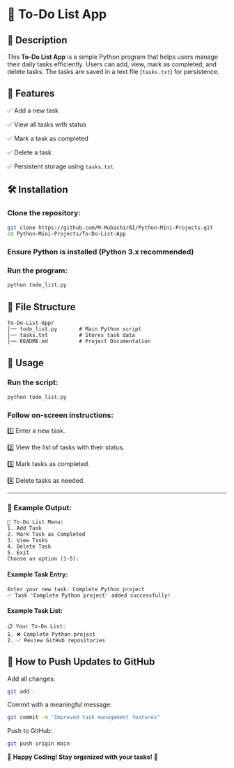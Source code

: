 # 📝 To-Do List App

## 📌 Description
This **To-Do List App** is a simple Python program that helps users manage their daily tasks efficiently. Users can add, view, mark as completed, and delete tasks. The tasks are saved in a text file (`tasks.txt`) for persistence.

## 🚀 Features

✅ Add a new task

✅ View all tasks with status

✅ Mark a task as completed

✅ Delete a task

✅ Persistent storage using `tasks.txt`

## 🛠️ Installation

### Clone the repository:
```bash
git clone https://github.com/M-MubashirAI/Python-Mini-Projects.git
cd Python-Mini-Projects/To-Do-List-App
```

### Ensure Python is installed (Python 3.x recommended)

### Run the program:
```bash
python todo_list.py
```

## 📂 File Structure
```
To-Do-List-App/
│── todo_list.py       # Main Python script
│── tasks.txt          # Stores task data
│── README.md          # Project Documentation
```

## 📜 Usage

### Run the script:
```bash
python todo_list.py
```

### Follow on-screen instructions:
1️⃣ Enter a new task.

2️⃣ View the list of tasks with their status.

3️⃣ Mark tasks as completed.

4️⃣ Delete tasks as needed.

---

### 🔹 Example Output:
```
📝 To-Do List Menu:
1. Add Task
2. Mark Task as Completed
3. View Tasks
4. Delete Task
5. Exit
Choose an option (1-5):
```

#### Example Task Entry:
```
Enter your new task: Complete Python project
✅ Task 'Complete Python project' added successfully!
```

#### Example Task List:
```
📋 Your To-Do List:
1. ❌ Complete Python project
2. ✅ Review GitHub repositories
```

## 📌 How to Push Updates to GitHub

Add all changes:
```bash
git add .
```

Commit with a meaningful message:
```bash
git commit -m "Improved task management features"
```

Push to GitHub:
```bash
git push origin main
```

🚀 **Happy Coding! Stay organized with your tasks!** 🎯

